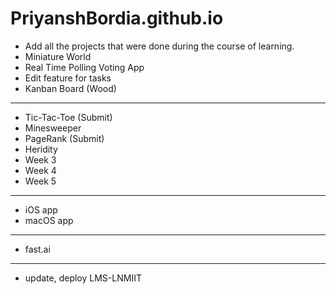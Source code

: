 # PriyanshBordia.github.io

- Add all the projects that were done during the course of learning.
- Miniature World
- Real Time Polling Voting App
- Edit feature for tasks
- Kanban Board (Wood)
-------------------------------
- Tic-Tac-Toe (Submit)
- Minesweeper
- PageRank (Submit)
- Heridity 
- Week 3
- Week 4
- Week 5
------------------------------
- iOS app
- macOS app 
------------------------------
- fast.ai
-------------------------------
- update, deploy LMS-LNMIIT
